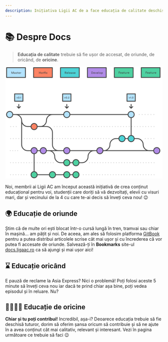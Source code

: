 ```yaml
---
description: Inițiativa Ligii AC de a face educația de calitate deschisă tuturor!
---
```


# 📚 Despre Docs

> **Educația de calitate** trebuie să fie ușor de accesat, de oriunde, de oricând, de **oricine**.

![Imagine de @element5digital pe Unsplash](.gitbook/assets/image%20%287%29.png)

Noi, membrii ai Ligii AC am început această inițiativă de crea conținut educațional pentru voi, studenții care doriți să vă dezvoltați, elevii cu visuri mari, dar și vecinului de la 4 cu care te-ai decis să înveți ceva nou! 😉 

## 🌍 Educație de oriunde

Știm că de multe ori ești blocat într-o cursă lungă în tren, tramvai sau chiar în mașină... am pățit și noi. De aceea, am ales să folosim platforma [GitBook](https://gitbook.com/?utm_campaign=ligaac&utm_source=mainpage&utm_medium=gitbook) pentru a putea distribui articolele scrise cât mai ușor și cu încrederea că vor putea fi accesate de oriunde. Salvează-ți în **Bookmarks** site-ul [docs.ligaac.ro](https://docs.ligaac.ro) ca să ajungi și mai ușor aici!

## ⌛  Educație oricând

E pauză de reclame la Asia Express? Nici o problemă! Poți folosi aceste 5 minute să înveți ceva nou iar dacă te prind chiar așa bine, poți vedea episodul și în reluare. Nu?

## 👨‍👩‍👧‍👦 Educație de oricine

**Chiar și tu poți contribui!** Incredibil, așa-i? Deoarece educația trebuie să fie deschisă tuturor, dorim să oferim șansa oricum să contribuie și să ne ajute în a avea conținut cât mai calitativ, relevant și interesant. Vezi în pagina următoare ce trebuie să faci 😉 

